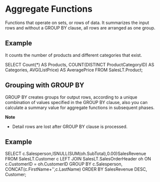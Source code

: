 # Aggregate Functions

Functions that operate on sets, or rows of data. It summarizes the input rows and without a GROUP BY clause, all rows are arranged as one group.

## **Example**

It counts the number of products and different categories that exist.

SELECT Count(*) AS Products, COUNT(DISTINCT ProductCategoryID) AS Categories, AVG(ListPrice) AS AveragePrice FROM SalesLT.Product;

## Grouping with GROUP BY

GROUP BY creates groups for output rows, according to a unique combination of values specified in the GROUP BY clause, also you can calculate a summary value for aggregate functions in subsequent phases. 

**Note**
- Detail rows are lost after GROUP BY clause is processed.

## **Example**

SELECT c.Salesperson,ISNULL(SUM(oh.SubTotal),0.00)SalesRevenue
FROM SalesLT.Customer c
LEFT JOIN SalesLT.SalesOrderHeader oh
ON c.CustomerID = oh.CustomerID
GROUP BY c.Salesperson, CONCAT(c.FirstName+'',c.LastName)
ORDER BY SalesRevenue DESC, Customer;
